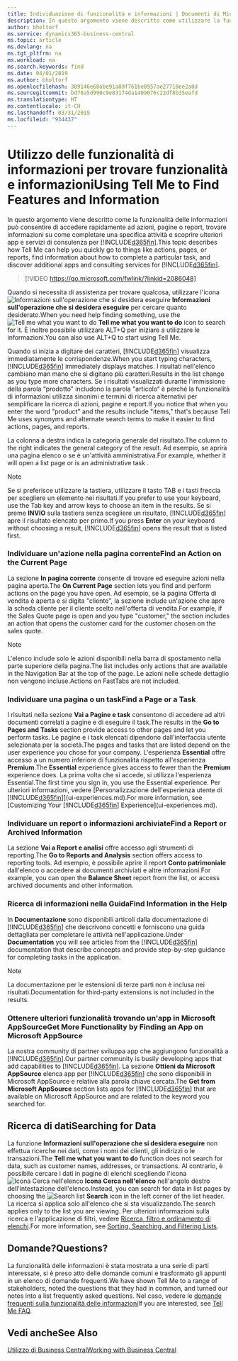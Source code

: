 ```yaml
---
title: Individuazione di funzionalità e informazioni | Documenti di Microsoft
description: In questo argomento viene descritto come utilizzare la funzionalità di ricerca per trovare azioni, pagine, report, documentazione e dati nonché altre app e servizi di consulenza.
author: bholtorf
ms.service: dynamics365-business-central
ms.topic: article
ms.devlang: na
ms.tgt_pltfrm: na
ms.workload: na
ms.search.keywords: find
ms.date: 04/01/2019
ms.author: bholtorf
ms.openlocfilehash: 309146e68abe91a89f761be0957ae27718ee2a0d
ms.sourcegitcommit: bd78a5d990c9e83174da1409076c22df8b35eafd
ms.translationtype: HT
ms.contentlocale: it-CH
ms.lasthandoff: 03/31/2019
ms.locfileid: "934437"
---
```

# <a name="using-tell-me-to-find-features-and-information"></a><span data-ttu-id="2e33b-103">Utilizzo delle funzionalità di informazioni per trovare funzionalità e informazioni</span><span class="sxs-lookup"><span data-stu-id="2e33b-103">Using Tell Me to Find Features and Information</span></span>  
<span data-ttu-id="2e33b-104">In questo argomento viene descritto come la funzionalità delle informazioni può consentire di accedere rapidamente ad azioni, pagine o report, trovare informazioni su come completare una specifica attività e scoprire ulteriori app e servizi di consulenza per  [!INCLUDE[d365fin](includes/d365fin_md.md)].</span><span class="sxs-lookup"><span data-stu-id="2e33b-104">This topic describes how Tell Me can help you quickly go to things like actions, pages, or reports, find information about how to complete a particular task, and discover additional apps and consulting services for [!INCLUDE[d365fin](includes/d365fin_md.md)].</span></span>  
  

> [!VIDEO https://go.microsoft.com/fwlink/?linkid=2086048]

<span data-ttu-id="2e33b-105">Quando si necessita di assistenza per trovare qualcosa, utilizzare l'icona ![Informazioni sull'operazione che si desidera eseguire](media/ui-search/search.png "Cerca pagina o report") **Informazioni sull'operazione che si desidera eseguire** per cercare quanto desiderato.</span><span class="sxs-lookup"><span data-stu-id="2e33b-105">When you need help finding something, use the ![Tell me what you want to do](media/ui-search/search.png "Search for Page or Report") **Tell me what you want to do** icon to search for it.</span></span> <span data-ttu-id="2e33b-106">È inoltre possibile utilizzare ALT+Q per iniziare a utilizzare le informazioni.</span><span class="sxs-lookup"><span data-stu-id="2e33b-106">You can also use ALT+Q to start using Tell Me.</span></span>

<span data-ttu-id="2e33b-107">Quando si inizia a digitare dei caratteri, [!INCLUDE[d365fin](includes/d365fin_md.md)] visualizza immediatamente le corrispondenze.</span><span class="sxs-lookup"><span data-stu-id="2e33b-107">When you start typing characters, [!INCLUDE[d365fin](includes/d365fin_md.md)] immediately displays matches.</span></span> <span data-ttu-id="2e33b-108">I risultati nell'elenco cambiano man mano che si digitano più caratteri.</span><span class="sxs-lookup"><span data-stu-id="2e33b-108">Results in the list change as you type more characters.</span></span> <span data-ttu-id="2e33b-109">Se i risultati visualizzati durante l'immissione della parola “prodotto" includono la parola "articolo“ è perché la funzionalità di informazioni utilizza sinonimi e termini di ricerca alternativi per semplificare la ricerca di azioni, pagine e report.</span><span class="sxs-lookup"><span data-stu-id="2e33b-109">If you notice that when you enter the word "product" and the results include "items," that's because Tell Me uses synonyms and alternate search terms to make it easier to find actions, pages, and reports.</span></span> 

<span data-ttu-id="2e33b-110">La colonna a destra indica la categoria generale del risultato.</span><span class="sxs-lookup"><span data-stu-id="2e33b-110">The column to the right indicates the general category of the result.</span></span> <span data-ttu-id="2e33b-111">Ad esempio, se aprirà una pagina elenco o se è un'attività amministrativa.</span><span class="sxs-lookup"><span data-stu-id="2e33b-111">For example, whether it will open a list page or is an administrative task .</span></span>  

> [!NOTE]  
>   <span data-ttu-id="2e33b-112">Se si preferisce utilizzare la tastiera, utilizzare il tasto TAB e i tasti freccia per scegliere un elemento nei risultati.</span><span class="sxs-lookup"><span data-stu-id="2e33b-112">If you prefer to use your keyboard, use the Tab key and arrow keys to choose an item in the results.</span></span> <span data-ttu-id="2e33b-113">Se si preme **INVIO** sulla tastiera senza scegliere un risultato, [!INCLUDE[d365fin](includes/d365fin_md.md)] apre il risultato elencato per primo.</span><span class="sxs-lookup"><span data-stu-id="2e33b-113">If you press **Enter** on your keyboard without choosing a result, [!INCLUDE[d365fin](includes/d365fin_md.md)] opens the result that is listed first.</span></span>

### <a name="find-an-action-on-the-current-page"></a><span data-ttu-id="2e33b-114">Individuare un'azione nella pagina corrente</span><span class="sxs-lookup"><span data-stu-id="2e33b-114">Find an Action on the Current Page</span></span>
<span data-ttu-id="2e33b-115">La sezione **In pagina corrente** consente di trovare ed eseguire azioni nella pagina aperta.</span><span class="sxs-lookup"><span data-stu-id="2e33b-115">The **On Current Page** section lets you find and perform actions on the page you have open.</span></span> <span data-ttu-id="2e33b-116">Ad esempio, se la pagina Offerta di vendita è aperta e si digita "cliente", la sezione include un'azione che apre la scheda cliente per il cliente scelto nell'offerta di vendita.</span><span class="sxs-lookup"><span data-stu-id="2e33b-116">For example, if the Sales Quote page is open and you type "customer," the section includes an action that opens the customer card for the customer chosen on the sales quote.</span></span> 

> [!NOTE]  
>   <span data-ttu-id="2e33b-117">L'elenco include solo le azioni disponibili nella barra di spostamento nella parte superiore della pagina.</span><span class="sxs-lookup"><span data-stu-id="2e33b-117">The list includes only actions that are available in the Navigation Bar at the top of the page.</span></span> <span data-ttu-id="2e33b-118">Le azioni nelle schede dettaglio non vengono incluse.</span><span class="sxs-lookup"><span data-stu-id="2e33b-118">Actions on FastTabs are not included.</span></span>  

### <a name="find-a-page-or-a-task"></a><span data-ttu-id="2e33b-119">Individuare una pagina o un task</span><span class="sxs-lookup"><span data-stu-id="2e33b-119">Find a Page or a Task</span></span>
<span data-ttu-id="2e33b-120">I risultati nella sezione **Vai a Pagine e task** consentono di accedere ad altri documenti correlati a pagine e di eseguire il task.</span><span class="sxs-lookup"><span data-stu-id="2e33b-120">The results in the **Go to Pages and Tasks** section provide access to other pages and let you perform tasks.</span></span> <span data-ttu-id="2e33b-121">Le pagine e i task elencati dipendono dall'interfaccia utente selezionata per la società.</span><span class="sxs-lookup"><span data-stu-id="2e33b-121">The pages and tasks that are listed depend on the user experience you chose for your company.</span></span> <span data-ttu-id="2e33b-122">L'esperienza **Essential** offre accesso a un numero inferiore di funzionalità rispetto all'esperienza **Premium**.</span><span class="sxs-lookup"><span data-stu-id="2e33b-122">The **Essential** experience gives access to fewer than the **Premium** experience does.</span></span> <span data-ttu-id="2e33b-123">La prima volta che si accede, si utilizza l'esperienza Essential.</span><span class="sxs-lookup"><span data-stu-id="2e33b-123">The first time you sign in, you use the Essential experience.</span></span> <span data-ttu-id="2e33b-124">Per ulteriori informazioni, vedere [Personalizzazione dell'esperienza utente di [!INCLUDE[d365fin](includes/d365fin_md.md)]](ui-experiences.md).</span><span class="sxs-lookup"><span data-stu-id="2e33b-124">For more information, see [Customizing Your [!INCLUDE[d365fin](includes/d365fin_md.md)] Experience](ui-experiences.md).</span></span>

### <a name="find-a-report-or-archived-information"></a><span data-ttu-id="2e33b-125">Individuare un report o informazioni archiviate</span><span class="sxs-lookup"><span data-stu-id="2e33b-125">Find a Report or Archived Information</span></span>
<span data-ttu-id="2e33b-126">La sezione **Vai a Report e analisi** offre accesso agli strumenti di reporting.</span><span class="sxs-lookup"><span data-stu-id="2e33b-126">The **Go to Reports and Analysis** section offers access to reporting tools.</span></span> <span data-ttu-id="2e33b-127">Ad esempio, è possibile aprire il report **Conto patrimoniale** dall'elenco o accedere ai documenti archiviati e altre informazioni.</span><span class="sxs-lookup"><span data-stu-id="2e33b-127">For example, you can open the **Balance Sheet** report from the list, or access archived documents and other information.</span></span>  

### <a name="find-information-in-the-help"></a><span data-ttu-id="2e33b-128">Ricerca di informazioni nella Guida</span><span class="sxs-lookup"><span data-stu-id="2e33b-128">Find Information in the Help</span></span>
<span data-ttu-id="2e33b-129">In **Documentazione** sono disponibili articoli dalla documentazione di [!INCLUDE[d365fin](includes/d365fin_md.md)] che descrivono concetti e forniscono una guida dettagliata per completare le attività nell'applicazione.</span><span class="sxs-lookup"><span data-stu-id="2e33b-129">Under **Documentation** you will see articles from the [!INCLUDE[d365fin](includes/d365fin_md.md)] documentation that describe concepts and provide step-by-step guidance for completing tasks in the application.</span></span>    

> [!NOTE]  
>   <span data-ttu-id="2e33b-130">La documentazione per le estensioni di terze parti non è inclusa nei risultati.</span><span class="sxs-lookup"><span data-stu-id="2e33b-130">Documentation for third-party extensions is not included in the results.</span></span> 

### <a name="get-more-functionality-by-finding-an-app-on-microsoft-appsource"></a><span data-ttu-id="2e33b-131">Ottenere ulteriori funzionalità trovando un'app in Microsoft AppSource</span><span class="sxs-lookup"><span data-stu-id="2e33b-131">Get More Functionality by Finding an App on Microsoft AppSource</span></span>
<span data-ttu-id="2e33b-132">La nostra community di partner sviluppa app che aggiungono funzionalità a [!INCLUDE[d365fin](includes/d365fin_md.md)].</span><span class="sxs-lookup"><span data-stu-id="2e33b-132">Our partner community is busily developing apps that add capabilities to [!INCLUDE[d365fin](includes/d365fin_md.md)].</span></span> <span data-ttu-id="2e33b-133">La sezione **Ottieni da Microsoft AppSource** elenca app per [!INCLUDE[d365fin](includes/d365fin_md.md)] che sono disponibili in Microsoft AppSource e relative alla parola chiave cercata.</span><span class="sxs-lookup"><span data-stu-id="2e33b-133">The **Get from Microsoft AppSource** section lists apps for [!INCLUDE[d365fin](includes/d365fin_md.md)] that are available on Microsoft AppSource and are related to the keyword you searched for.</span></span>

## <a name="searching-for-data"></a><span data-ttu-id="2e33b-134">Ricerca di dati</span><span class="sxs-lookup"><span data-stu-id="2e33b-134">Searching for Data</span></span>
<span data-ttu-id="2e33b-135">La funzione **Informazioni sull'operazione che si desidera eseguire** non effettua ricerche nei dati, come i nomi dei clienti, gli indirizzi o le transazioni.</span><span class="sxs-lookup"><span data-stu-id="2e33b-135">The **Tell me what you want to do** function does not search for data, such as customer names, addresses, or transactions.</span></span> <span data-ttu-id="2e33b-136">Al contrario, è possibile cercare i dati in pagine di elenchi scegliendo l'icona ![Icona Cerca nell'elenco](media/ui-search/search-list.png "Icona Cerca nell'elenco") **Icona Cerca nell'elenco** nell'angolo destro dell'intestazione dell'elenco.</span><span class="sxs-lookup"><span data-stu-id="2e33b-136">Instead, you can search for data in list pages by choosing the ![Search list](media/ui-search/search-list.png "Search list icon") **Search** icon in the left corner of the list header.</span></span> <span data-ttu-id="2e33b-137">La ricerca si applica solo all'elenco che si sta visualizzando.</span><span class="sxs-lookup"><span data-stu-id="2e33b-137">The search applies only to the list you are viewing.</span></span> <span data-ttu-id="2e33b-138">Per ulteriori informazioni sulla ricerca e l'applicazione di filtri, vedere [Ricerca, filtro e ordinamento di elenchi](ui-enter-criteria-filters.md).</span><span class="sxs-lookup"><span data-stu-id="2e33b-138">For more information, see [Sorting, Searching, and Filtering Lists](ui-enter-criteria-filters.md).</span></span>

## <a name="questions"></a><span data-ttu-id="2e33b-139">Domande?</span><span class="sxs-lookup"><span data-stu-id="2e33b-139">Questions?</span></span>
<span data-ttu-id="2e33b-140">La funzionalità delle informazioni è stata mostrata a una serie di parti interessate, si è preso atto delle domande comuni e trasformato gli appunti in un elenco di domande frequenti.</span><span class="sxs-lookup"><span data-stu-id="2e33b-140">We have shown Tell Me to a range of stakeholders, noted the questions that they had in common, and turned our notes into a list frequently asked questions.</span></span> <span data-ttu-id="2e33b-141">Nel caso, vedere le [domande frequenti sulla funzionalità delle informazioni](ui-search-faq.md)</span><span class="sxs-lookup"><span data-stu-id="2e33b-141">If you are interested, see [Tell Me FAQ](ui-search-faq.md).</span></span>

## <a name="see-also"></a><span data-ttu-id="2e33b-142">Vedi anche</span><span class="sxs-lookup"><span data-stu-id="2e33b-142">See Also</span></span>
[<span data-ttu-id="2e33b-143">Utilizzo di Business Central</span><span class="sxs-lookup"><span data-stu-id="2e33b-143">Working with Business Central</span></span>](ui-work-product.md)